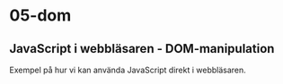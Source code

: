 # 05-dom

## JavaScript i webbläsaren - DOM-manipulation

Exempel på hur vi kan använda JavaScript direkt i webbläsaren.


